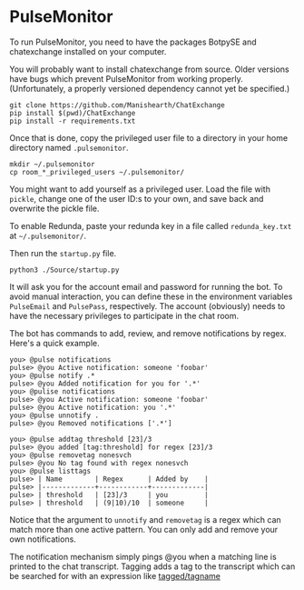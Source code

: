 # PulseMonitor

To run PulseMonitor, you need to have the packages BotpySE and chatexchange
installed on your computer.

You will probably want to install chatexchange from source.
Older versions have bugs which prevent PulseMonitor from working properly.
(Unfortunately, a properly versioned dependency cannot yet be specified.)

    git clone https://github.com/Manishearth/ChatExchange
    pip install $(pwd)/ChatExchange
    pip install -r requirements.txt 

Once that is done, copy the privileged user file to a directory
in your home directory
named `.pulsemonitor`.

    mkdir ~/.pulsemonitor
    cp room_*_privileged_users ~/.pulsemonitor/

You might want to add yourself as a privileged user. Load the file
with `pickle`, change one of the user ID:s to your own, and save back
and overwrite the pickle file.

To enable Redunda, paste your redunda key
in a file called `redunda_key.txt` at `~/.pulsemonitor/`.

Then run the `startup.py` file.

    python3 ./Source/startup.py

It will ask you for the account email and password for running the bot.
To avoid manual interaction, you can define these in the environment variables
`PulseEmail` and `PulsePass`, respectively.
The account (obviously) needs to have the necessary privileges to participate in
the chat room.

The bot has commands to add, review, and remove notifications by
regex. Here's a quick example.

    you> @pulse notifications
    pulse> @you Active notification: someone 'foobar'
    you> @pulse notify .*
    pulse> @you Added notification for you for '.*'
    you> @pulise notifications
    pulse> @you Active notification: someone 'foobar'
    pulse> @you Active notification: you '.*'
    you> @pulse unnotify .
    pulse> @you Removed notifications ['.*']

    you> @pulse addtag threshold [23]/3
    pulse> @you added [tag:threshold] for regex [23]/3
    you> @pulse removetag nonesvch
    pulse> @you No tag found with regex nonesvch
    you> @pulse listtags
    pulse> | Name        | Regex      | Added by    |
    pulse> |-------------+------------+-------------|
    pulse> | threshold   | [23]/3     | you         |
    pulse> | threshold   | (9|10)/10  | someone     |

Notice that the argument to `unnotify` and `removetag` is a regex
which can match more than one active pattern.
You can only add and remove your own notifications.

The notification mechanism simply pings @you when a matching line is printed to
the chat transcript.
Tagging adds a tag to the transcript which can be searched for
with an expression like
[tagged/tagname](https://chat.stackexchange.com/search?q=tagged%2Fthreshold&user=&room=65945)
